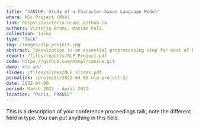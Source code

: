 ```yaml
---
title: "CANINE: Study of a Character-based Language Model"
where: MSc Project (MVA)
link: https://victoria-brami.github.io 
authors: Victoria Brami, Maxime Poli.
collection: talks
type: "Talk"
img: /images/nlp_project.jpg
abstract: Tokenization is an essential preprocessing step for most of NLP models. Now state of the art models, like BERT, have adopted subword tokenization but it yields intrinsic issues. Models trained which such tokenization tend to be sensitive to the noise present in the training data, would it be naturally present or adversarially created. Moreover, splitting sentences into subwords may work well in English, but it is not adapted for other languages with a different morphology. Using character based models can be a way to tackle those issues CANINE is a recent Transformer based model that directly uses a sequence of characters as the input without explicit tokenization.
report: /files/reports/NLP_Project.pdf
code: https://github.com/mxmpl/canine.git
demo: #to add
slides: /files/slides/NLP_slides.pdf
permalink: /projects/2022-04-09-nlp-project-2/
date: 2022-04-09
period: March 2022 - April 2022
location: "Paris, FRANCE"
---
```


This is a description of your conference proceedings talk, note the different field in type. You can put anything in this field.
